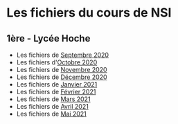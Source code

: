 # Les fichiers du cours de NSI
## 1ère - Lycée Hoche

* Les fichiers de [Septembre 2020](09%20-%20Septembre/)
* Les fichiers d'[Octobre 2020](10%20-%20Octobre/)
* Les fichiers de [Novembre 2020](11%20-%20Novembre/)
* Les fichiers de [Décembre 2020](12%20-%20Décembre/)
* Les fichiers de [Janvier 2021](01%20-%20Janvier/)
* Les fichiers de [Février 2021](02%20-%20Février/)
* Les fichiers de [Mars 2021](03%20-%20Mars/)
* Les fichiers de [Avril 2021](04%20-%20Avril/)
* Les fichiers de [Mai 2021](05%20-%20Mai/)
